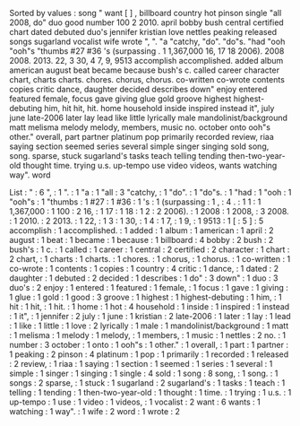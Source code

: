 Sorted by values :
song " want [ ] , billboard country hot pinson single "all 2008, do" duo good number 100 2 2010. april bobby bush central certified chart dated debuted duo's jennifer kristian love nettles peaking released songs sugarland vocalist wife wrote ", ". "a "catchy, "do". "do"s. "had "ooh "ooh"s "thumbs #27 #36 's (surpassing . 1 1,367,000 16, 17 18 2006). 2008 2008. 2013. 22, 3 30, 4 7, 9, 9513 accomplish accomplished. added album american august beat became because bush's c. called career character chart, charts charts. chores. chorus, chorus. co-written co-wrote contents copies critic dance, daughter decided describes down" enjoy entered featured female, focus gave giving glue gold groove highest highest-debuting him, hit hit, hit. home household inside inspired instead it", july june late-2006 later lay lead like little lyrically male mandolinist/background matt melisma melody melody, members, music no. october onto ooh"s other." overall, part partner platinum pop primarily recorded review, riaa saying section seemed series several simple singer singing sold song, song. sparse, stuck sugarland's tasks teach telling tending then-two-year-old thought time. trying u.s. up-tempo use video videos, wants watching way". word 

List :
" : 6
", : 1
". : 1
"a : 1
"all : 3
"catchy, : 1
"do". : 1
"do"s. : 1
"had : 1
"ooh : 1
"ooh"s : 1
"thumbs : 1
#27 : 1
#36 : 1
's : 1
(surpassing : 1
, : 4
. : 1
1 : 1
1,367,000 : 1
100 : 2
16, : 1
17 : 1
18 : 1
2 : 2
2006). : 1
2008 : 1
2008, : 3
2008. : 1
2010. : 2
2013. : 1
22, : 1
3 : 1
30, : 1
4 : 1
7, : 1
9, : 1
9513 : 1
[ : 5
] : 5
accomplish : 1
accomplished. : 1
added : 1
album : 1
american : 1
april : 2
august : 1
beat : 1
became : 1
because : 1
billboard : 4
bobby : 2
bush : 2
bush's : 1
c. : 1
called : 1
career : 1
central : 2
certified : 2
character : 1
chart : 2
chart, : 1
charts : 1
charts. : 1
chores. : 1
chorus, : 1
chorus. : 1
co-written : 1
co-wrote : 1
contents : 1
copies : 1
country : 4
critic : 1
dance, : 1
dated : 2
daughter : 1
debuted : 2
decided : 1
describes : 1
do" : 3
down" : 1
duo : 3
duo's : 2
enjoy : 1
entered : 1
featured : 1
female, : 1
focus : 1
gave : 1
giving : 1
glue : 1
gold : 1
good : 3
groove : 1
highest : 1
highest-debuting : 1
him, : 1
hit : 1
hit, : 1
hit. : 1
home : 1
hot : 4
household : 1
inside : 1
inspired : 1
instead : 1
it", : 1
jennifer : 2
july : 1
june : 1
kristian : 2
late-2006 : 1
later : 1
lay : 1
lead : 1
like : 1
little : 1
love : 2
lyrically : 1
male : 1
mandolinist/background : 1
matt : 1
melisma : 1
melody : 1
melody, : 1
members, : 1
music : 1
nettles : 2
no. : 1
number : 3
october : 1
onto : 1
ooh"s : 1
other." : 1
overall, : 1
part : 1
partner : 1
peaking : 2
pinson : 4
platinum : 1
pop : 1
primarily : 1
recorded : 1
released : 2
review, : 1
riaa : 1
saying : 1
section : 1
seemed : 1
series : 1
several : 1
simple : 1
singer : 1
singing : 1
single : 4
sold : 1
song : 8
song, : 1
song. : 1
songs : 2
sparse, : 1
stuck : 1
sugarland : 2
sugarland's : 1
tasks : 1
teach : 1
telling : 1
tending : 1
then-two-year-old : 1
thought : 1
time. : 1
trying : 1
u.s. : 1
up-tempo : 1
use : 1
video : 1
videos, : 1
vocalist : 2
want : 6
wants : 1
watching : 1
way". : 1
wife : 2
word : 1
wrote : 2
